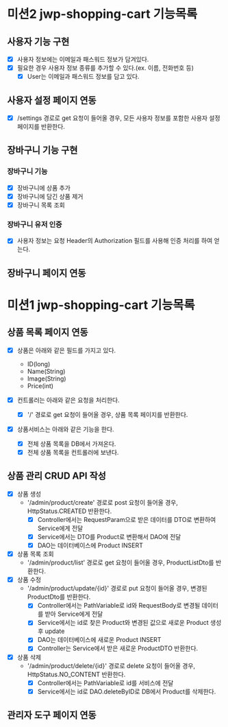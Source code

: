 # 미션2 jwp-shopping-cart 기능목록

## 사용자 기능 구현

- [x] 사용자 정보에는 이메일과 패스워드 정보가 담겨있다.
- [x] 필요한 경우 사용자 정보 종류를 추가할 수 있다.(ex. 이름, 전화번호 등)
    - [x] User는 이메일과 패스워드 정보를 담고 있다.

## 사용자 설정 페이지 연동

- [x] /settings 경로로 get 요청이 들어올 경우, 모든 사용자 정보를 포함한 사용자 설정 페이지를 반환한다.

## 장바구니 기능 구현

### 장바구니 기능

- [x] 장바구니에 상품 추가
- [x] 장바구니에 담긴 상품 제거
- [x] 장바구니 목록 조회

### 장바구니 유저 인증

- [x] 사용자 정보는 요청 Header의 Authorization 필드를 사용해 인증 처리를 하여 얻는다.

## 장바구니 페이지 연동

# 미션1 jwp-shopping-cart 기능목록

## 상품 목록 페이지 연동

- [x] 상품은 아래와 같은 필드를 가지고 있다.
    - ID(long)
    - Name(String)
    - Image(String)
    - Price(int)

- [x] 컨트롤러는 아래와 같은 요청을 처리한다.
    - [x] '/' 경로로 get 요청이 들어올 경우, 상품 목록 페이지를 반환한다.

- [x] 상품서비스는 아래와 같은 기능을 한다.
    - [x] 전체 상품 목록을 DB에서 가져온다.
    - [x] 전체 상품 목록을 컨트롤러에 보낸다.

## 상품 관리 CRUD API 작성

- [x] 상품 생성
    - '/admin/product/create' 경로로 post 요청이 들어올 경우, HttpStatus.CREATED 반환한다.
        - [x] Controller에서는 RequestParam으로 받은 데이터를 DTO로 변환하여 Service에게 전달
        - [x] Service에서는 DTO를 Product로 변환해서 DAO에 전달
        - [x] DAO는 데이터베이스에 Product INSERT
- [x] 상품 목록 조회
    - '/admin/product/list' 경로로 get 요청이 들어올 경우, ProductListDto를 반환한다.
- [x] 상품 수정
    - '/admin/product/update/{id}' 경로로 put 요청이 들어올 경우, 변경된 ProductDto를 반환한다.
        - [x] Controller에서는 PathVariable로 id와 RequestBody로 변경될 데이터를 받아 Service에게 전달
        - [x] Service에서는 id로 찾은 Product와 변경된 값으로 새로운 Product 생성후 update
        - [x] DAO는 데이터베이스에 새로운 Product INSERT
        - [x] Controller는 Service에서 받은 새로운 ProductDTO 반환한다.
- [x] 상품 삭제
    - '/admin/product/delete/{id}' 경로로 delete 요청이 들어올 경우, HttpStatus.NO_CONTENT 반환한다.
        - [x] Controller에서는 PathVariable로 id를 서비스에 전달
        - [x] Service에서는 id로 DAO.deleteByID로 DB에서 Product를 삭제한다.

## 관리자 도구 페이지 연동
